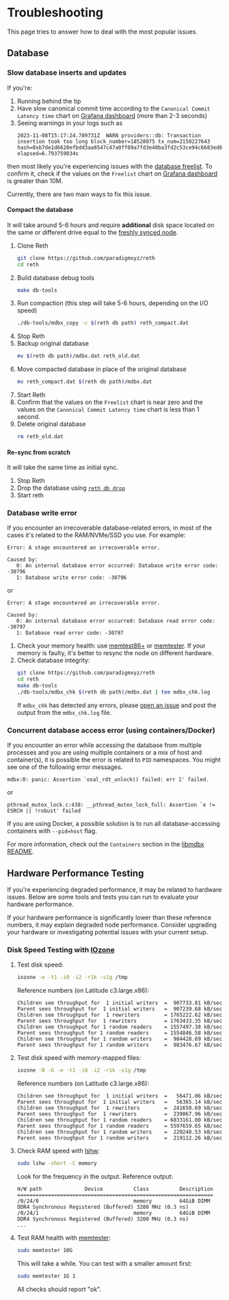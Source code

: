 # Troubleshooting

This page tries to answer how to deal with the most popular issues.

## Database

### Slow database inserts and updates

If you're:
1. Running behind the tip
2. Have slow canonical commit time according to the `Canonical Commit Latency time` chart on [Grafana dashboard](./observability.md#prometheus--grafana) (more than 2-3 seconds)
3. Seeing warnings in your logs such as 
   ```console
   2023-11-08T15:17:24.789731Z  WARN providers::db: Transaction insertion took too long block_number=18528075 tx_num=2150227643 hash=0xb7de1d6620efbdd3aa8547c47a0ff09a7fd3e48ba3fd2c53ce94c6683ed66e7c elapsed=6.793759034s
   ```

then most likely you're experiencing issues with the [database freelist](https://github.com/paradigmxyz/reth/issues/5228).
To confirm it, check if the values on the `Freelist` chart on [Grafana dashboard](./observability.md#prometheus--grafana)
is greater than 10M.

Currently, there are two main ways to fix this issue.


#### Compact the database
It will take around 5-6 hours and require **additional** disk space located on the same or different drive
equal to the [freshly synced node](../installation/installation.md#hardware-requirements).

1. Clone Reth
   ```bash
   git clone https://github.com/paradigmxyz/reth
   cd reth
   ```
2. Build database debug tools
   ```bash
   make db-tools
   ```
3. Run compaction (this step will take 5-6 hours, depending on the I/O speed)
   ```bash
   ./db-tools/mdbx_copy -c $(reth db path) reth_compact.dat
   ```
4. Stop Reth
5. Backup original database
   ```bash
   mv $(reth db path)/mdbx.dat reth_old.dat
   ```
6. Move compacted database in place of the original database
   ```bash
   mv reth_compact.dat $(reth db path)/mdbx.dat
   ```
7. Start Reth
8. Confirm that the values on the `Freelist` chart is near zero and the values on the `Canonical Commit Latency time` chart
is less than 1 second.
9. Delete original database
   ```bash
   rm reth_old.dat
   ```

#### Re-sync from scratch
It will take the same time as initial sync.

1. Stop Reth
2. Drop the database using [`reth db drop`](../cli/reth/db/drop.md)
3. Start reth

### Database write error

If you encounter an irrecoverable database-related errors, in most of the cases it's related to the RAM/NVMe/SSD you use. For example:
```console
Error: A stage encountered an irrecoverable error.

Caused by:
   0: An internal database error occurred: Database write error code: -30796
   1: Database write error code: -30796
```

or

```console
Error: A stage encountered an irrecoverable error.

Caused by:
   0: An internal database error occurred: Database read error code: -30797
   1: Database read error code: -30797
```

1. Check your memory health: use [memtest86+](https://www.memtest.org/) or [memtester](https://linux.die.net/man/8/memtester). If your memory is faulty, it's better to resync the node on different hardware.
2. Check database integrity:
    ```bash
    git clone https://github.com/paradigmxyz/reth
    cd reth
    make db-tools
    ./db-tools/mdbx_chk $(reth db path)/mdbx.dat | tee mdbx_chk.log
    ```
    If `mdbx_chk` has detected any errors, please [open an issue](https://github.com/paradigmxyz/reth/issues) and post the output from the `mdbx_chk.log` file.

### Concurrent database access error (using containers/Docker)

If you encounter an error while accessing the database from multiple processes and you are using multiple containers or a mix of host and container(s), it is possible the error is related to `PID` namespaces. You might see one of the following error messages.

```console
mdbx:0: panic: Assertion `osal_rdt_unlock() failed: err 1' failed.
```
or

```console
pthread_mutex_lock.c:438: __pthread_mutex_lock_full: Assertion `e != ESRCH || !robust' failed
```

If you are using Docker, a possible solution is to run all database-accessing containers with `--pid=host` flag.

For more information, check out the `Containers` section in the [libmdbx README](https://github.com/erthink/libmdbx#containers).

## Hardware Performance Testing

If you're experiencing degraded performance, it may be related to hardware issues. Below are some tools and tests you can run to evaluate your hardware performance.

If your hardware performance is significantly lower than these reference numbers, it may explain degraded node performance. Consider upgrading your hardware or investigating potential issues with your current setup.

### Disk Speed Testing with [IOzone](https://linux.die.net/man/1/iozone)

1. Test disk speed:
   ```bash
   iozone -e -t1 -i0 -i2 -r1k -s1g /tmp
   ```
   Reference numbers (on Latitude c3.large.x86):

   ```console
   Children see throughput for  1 initial writers  =  907733.81 kB/sec
   Parent sees throughput for  1 initial writers   =  907239.68 kB/sec
   Children see throughput for  1 rewriters        = 1765222.62 kB/sec
   Parent sees throughput for  1 rewriters         = 1763433.35 kB/sec
   Children see throughput for 1 random readers    = 1557497.38 kB/sec
   Parent sees throughput for 1 random readers     = 1554846.58 kB/sec
   Children see throughput for 1 random writers    =  984428.69 kB/sec
   Parent sees throughput for 1 random writers     =  983476.67 kB/sec
   ```
2. Test disk speed with memory-mapped files:
   ```bash
   iozone -B -G -e -t1 -i0 -i2 -r1k -s1g /tmp
   ```
   Reference numbers (on Latitude c3.large.x86):

   ```console
   Children see throughput for  1 initial writers  =   56471.06 kB/sec
   Parent sees throughput for  1 initial writers   =   56365.14 kB/sec
   Children see throughput for  1 rewriters        =  241650.69 kB/sec
   Parent sees throughput for  1 rewriters         =  239067.96 kB/sec
   Children see throughput for 1 random readers    = 6833161.00 kB/sec
   Parent sees throughput for 1 random readers     = 5597659.65 kB/sec
   Children see throughput for 1 random writers    =  220248.53 kB/sec
   Parent sees throughput for 1 random writers     =  219112.26 kB/sec

1. Check RAM speed with [lshw](https://linux.die.net/man/1/lshw):
   ```bash
   sudo lshw -short -C memory
   ```
   Look for the frequency in the output. Reference output:

   ```console
   H/W path              Device          Class          Description
   ================================================================
   /0/24/0                               memory         64GiB DIMM DDR4 Synchronous Registered (Buffered) 3200 MHz (0.3 ns)
   /0/24/1                               memory         64GiB DIMM DDR4 Synchronous Registered (Buffered) 3200 MHz (0.3 ns)
   ...
   ```

2. Test RAM health with [memtester](https://linux.die.net/man/8/memtester):
   ```bash
   sudo memtester 10G
   ```
   This will take a while. You can test with a smaller amount first:

   ```bash
   sudo memtester 1G 1
   ```
   All checks should report "ok".
